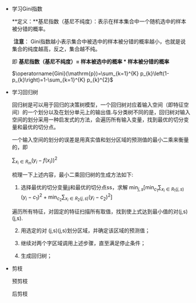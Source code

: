 

- 学习Gini指数

  **定义：**基尼指数（基尼不纯度）：表示在样本集合中一个随机选中的样本被分错的概率。

  ​        **注意**： Gini指数越小表示集合中被选中的样本被分错的概率越小，也就是说集合的纯度越高，反之，集合越不纯。

  即 **基尼指数（基尼不纯度）= 样本被选中的概率 \* 样本被分错的概率**

  $\operatorname{Gini}(\mathrm{p})=\sum_{k=1}^{K} p_{k}\left(1-p_{k}\right)=1-\sum_{k=1}^{K} p_{k}^{2}$

- 学习回归树

  回归树是可以用于回归的决策树模型，一个回归树对应着输入空间（即特征空间）的一个划分以及在划分单元上的输出值.与分类树不同的是，回归树对输入空间的划分采用一种启发式的方法，会遍历所有输入变量，找到最优的切分变量和最优的切分点。 

  一个输入空间的划分的误差是用真实值和划分区域的预测值的最小二乘来衡量的，即 

  $\sum_{x_{i} \in R_{m}}\left(y_{i}-f\left(x_{i}\right)\right)^{2}$

  梳理一下上述内容，最小二乘回归树的生成方法如下:

  1. 选择最优的切分变量jj和最优的切分点ss，求解 
     $\min _{j, s}\left[\min _{c_{1}} \sum_{x_{i} \in R_{1}(j, s)}\left(y_{i}-c_{1}\right)^{2}+\min _{c_{2}} \sum_{x_{i} \in R_{2}(j, s)}\left(y_{i}-c_{2}\right)^{2}\right]$

  遍历所有特征，对固定的特征扫描所有取值，找到使上式达到最小值的对(j,s)(j,s).

  2. 用选定的对 (j,s)(j,s)划分区域，并确定该区域的预测值；
  3. 继续对两个字区域调用上述步骤，直至满足停止条件；

  4. 生成回归树；

- 剪枝

  预剪枝

  后剪枝